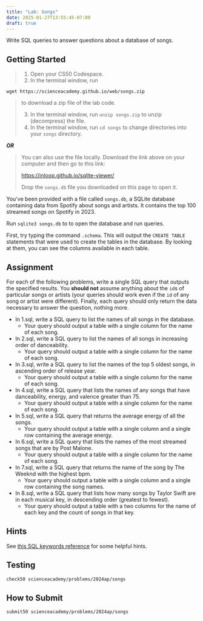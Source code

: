 ```yaml
---
title: "Lab: Songs"
date: 2025-01-27T13:55:45-07:00
draft: true
---
```

Write SQL queries to answer questions about a database of songs.
<!--more-->
## Getting Started

> 1. Open your CS50 Codespace.
> 2. In the terminal window, run
>
```
wget https://scienceacademy.github.io/web/songs.zip
```

> to download a zip file of the lab code.
>
> 3. In the terminal window, run `unzip songs.zip` to unzip (decompress) the file.
> 4. In the terminal window, run `cd songs` to change directories into your `songs` directory.

_**OR**_

> You can also use the file locally. Download the link above on your computer and then go to this link:
>
> https://inloop.github.io/sqlite-viewer/
>
> Drop the `songs.db` file you downloaded on this page to open it.


You've been provided with a file called `songs.db`, a SQLite database containing data from Spotify about songs and artists. It contains the top 100 streamed songs on Spotify in 2023.

Run `sqlite3 songs.db` to to open the database and run queries.

First, try typing the command `.schema`. This will output the `CREATE TABLE` statements that were used to create the tables in the database. By looking at them, you can see the columns available in each table.

## Assignment

For each of the following problems, write a single SQL query that outputs the specified results. You **should not** assume anything about the `id`s of particular songs or artists (your queries should work even if the `id` of any song or artist were different). Finally, each query should only return the data necessary to answer the question, nothing more.

* In 1.sql, write a SQL query to list the names of all songs in the database.
  * Your query should output a table with a single column for the name of each song.
* In 2.sql, write a SQL query to list the names of all songs in increasing order of danceability.
  * Your query should output a table with a single column for the name of each song.
* In 3.sql, write a SQL query to list the names of the top 5 oldest songs, in ascending order of release year.
  * Your query should output a table with a single column for the name of each song.
* In 4.sql, write a SQL query that lists the names of any songs that have danceability, energy, and valence greater than 75.
  * Your query should output a table with a single column for the name of each song.
* In 5.sql, write a SQL query that returns the average energy of all the songs.
  * Your query should output a table with a single column and a single row containing the average energy.
* In 6.sql, write a SQL query that lists the names of the most streamed songs that are by Post Malone.
  * Your query should output a table with a single column for the name of each song.
* In 7.sql, write a SQL query that returns the name of the song by The Weeknd with the highest bpm.
  * Your query should output a table with a single column and a single row containing the song names.
* In 8.sql, write a SQL query that lists how many songs by Taylor Swift are in each musical key, in descending order (greatest to fewest).
  * Your query should output a table with a two columns for the name of each key and the count of songs in that key.

## Hints

See [this SQL keywords reference](https://www.w3schools.com/sql/sql_ref_keywords.asp) for some helpful hints.

## Testing

```md
check50 scienceacademy/problems/2024ap/songs
```

## How to Submit

```md
submit50 scienceacademy/problems/2024ap/songs
```
